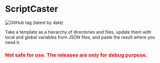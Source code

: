 # ScriptCaster

![GitHub tag (latest by date)](https://img.shields.io/github/v/tag/Ashijo/ScriptCaster)

Take a template as a hierarchy of directories and files, update them with local and global variables from JSON files,
and paste the result where you need it.

<h3 style="color: red"> Not safe for use. The releases are only for debug purpose.</h3>
